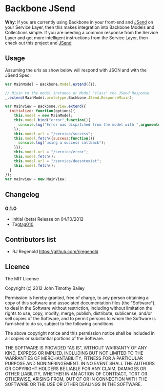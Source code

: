 Backbone JSend
==============
**Why**: If you are currently using Backbone in your front-end and [JSend][d] on your Service Layer, then this makes
integration into Backbone Models and Collections simple. If you are needing a common response from the Service Layer
and get more intelligent instructions from the Service Layer, then check out this project and [JSend][d]

[d]: http://labs.omniti.com/labs/jsend

## Usage ##

Assuming the urls as show below will respond with JSON and with the JSend Spec:

```javascript
var MainModel = Backbone.Model.extend({});

// Mixin to the model instance or Model "class" the JSend Response
_.extend(MainModel.prototype,Backbone.JSend.ResponseMixin);

var MainView = Backbone.View.extend({
  initialize: function(options){
    this.model = new MainModel;
    this.model.bind("error",function(){
      console.log("Error was dispatched from the model with ",arguments);
    });
    this.model.url = "/service/success";
    this.model.fetch({success:function(){
      console.log("using a success callback");
    }});
    this.model.url = "/service/error";
    this.model.fetch();
    this.model.url = "/service/doesntexist";
    this.model.fetch();
  }
});
var mainview = new MainView;
```

## Changelog ##


### 0.1.0 ###

* Initial (beta) Release on 04/10/2012
* Tag[tag010]

[tag010]: https://github.com/johntimothybailey/backbone.jsend/tags

## Contributors list ##
*  RJ Regenold <https://github.com/rjregenold>

## Licence ##

The MIT License

Copyright (c) 2012 John Timothy Bailey

Permission is hereby granted, free of charge, to any person obtaining a copy
of this software and associated documentation files (the "Software"), to deal
in the Software without restriction, including without limitation the rights
to use, copy, modify, merge, publish, distribute, sublicense, and/or sell
copies of the Software, and to permit persons to whom the Software is
furnished to do so, subject to the following conditions:

The above copyright notice and this permission notice shall be included in
all copies or substantial portions of the Software.

THE SOFTWARE IS PROVIDED "AS IS", WITHOUT WARRANTY OF ANY KIND, EXPRESS OR
IMPLIED, INCLUDING BUT NOT LIMITED TO THE WARRANTIES OF MERCHANTABILITY,
FITNESS FOR A PARTICULAR PURPOSE AND NONINFRINGEMENT. IN NO EVENT SHALL THE
AUTHORS OR COPYRIGHT HOLDERS BE LIABLE FOR ANY CLAIM, DAMAGES OR OTHER
LIABILITY, WHETHER IN AN ACTION OF CONTRACT, TORT OR OTHERWISE, ARISING FROM,
OUT OF OR IN CONNECTION WITH THE SOFTWARE OR THE USE OR OTHER DEALINGS IN
THE SOFTWARE.
